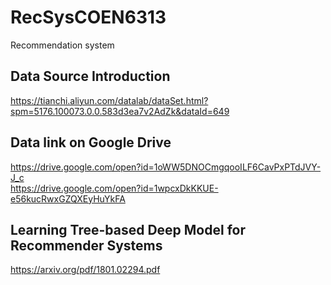 # RecSysCOEN6313
Recommendation system

## Data Source Introduction
https://tianchi.aliyun.com/datalab/dataSet.html?spm=5176.100073.0.0.583d3ea7v2AdZk&dataId=649

## Data link on Google Drive
https://drive.google.com/open?id=1oWW5DNOCmgqooILF6CavPxPTdJVY-J_c         
https://drive.google.com/open?id=1wpcxDkKKUE-e56kucRwxGZQXEyHuYkFA

## Learning Tree-based Deep Model for Recommender Systems
https://arxiv.org/pdf/1801.02294.pdf

